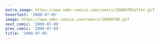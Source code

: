 ```yaml
---
extra_image: https://www.smbc-comics.com/comics/20080705after.gif
hovertext: '2008-07-05'
image: https://www.smbc-comics.com/comics/20080705.gif
next_comic: '2008-07-06'
prev_comic: '2008-07-04'
title: '2008-07-05'
---
```


